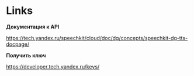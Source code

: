 # Links

**Документация к API** 

https://tech.yandex.ru/speechkit/cloud/doc/dg/concepts/speechkit-dg-tts-docpage/

**Получить ключ** 

https://developer.tech.yandex.ru/keys/

